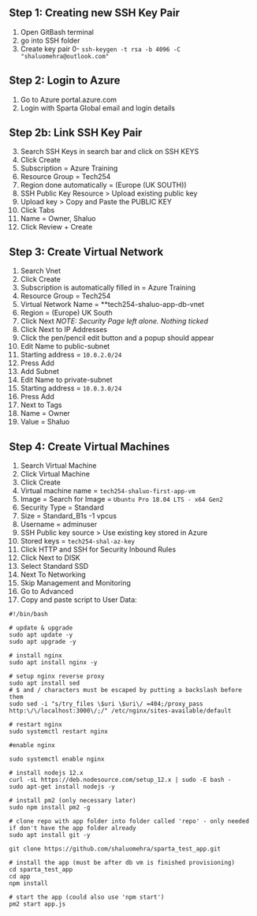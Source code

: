 ## Step 1: Creating new SSH Key Pair
1. Open GitBash terminal
2. go into SSH folder
3. Create key pair 0- `ssh-keygen -t rsa -b 4096 -C "shaluomehra@outlook.com"`

## Step 2: Login to Azure
1. Go to Azure portal.azure.com
2. Login with Sparta Global email and login details

## Step 2b: Link SSH Key Pair
3. Search SSH Keys in search bar and click on SSH KEYS
4. Click Create
5. Subscription  = Azure Training
6. Resource Group = Tech254
7. Region done automatically = (Europe (UK SOUTH))
9. SSH Public Key Resource > Upload existing public key
10. Upload key > Copy and Paste the PUBLIC KEY
11. Click Tabs
12. Name = Owner, Shaluo
13. Click Review + Create

## Step 3: Create Virtual Network
1. Search Vnet
2. Click Create
2. Subscription is automatically filled in = Azure Training
6. Resource Group = Tech254
7. Virtual Network Name = **tech254-shaluo-app-db-vnet
8. Region = (Europe) UK South 
9. Click Next
*NOTE: Security Page left alone. Nothing ticked*
10. Click Next to IP Addresses
11. Click the pen/pencil edit button and a popup should appear
12. Edit Name to public-subnet
13. Starting address = `10.0.2.0/24`
14. Press Add
15. Add Subnet 
16. Edit Name to private-subnet
13. Starting address = `10.0.3.0/24`
14. Press Add
16. Next to Tags
17. Name = Owner
18. Value = Shaluo

## Step 4: Create Virtual Machines
1. Search Virtual Machine
2. Click Virtual Machine
3. Click Create
4. Virtual machine name = `tech254-shaluo-first-app-vm`
5. Image = Search for Image = `Ubuntu Pro 18.04 LTS - x64 Gen2`
6. Security Type = Standard
7. Size = Standard_B1s -1 vpcus
8. Username = adminuser
9. SSH Public key source > Use existing key stored in Azure
10. Stored keys = `tech254-shal-az-key`
11. Click HTTP and SSH for Security Inbound Rules
11. Click Next to DISK
12. Select Standard SSD
13. Next To Networking
14. Skip Management and Monitoring 
15. Go to Advanced
16. Copy and paste script to User Data:

```
#!/bin/bash

# update & upgrade
sudo apt update -y
sudo apt upgrade -y

# install nginx
sudo apt install nginx -y

# setup nginx reverse proxy
sudo apt install sed
# $ and / characters must be escaped by putting a backslash before them
sudo sed -i "s/try_files \$uri \$uri\/ =404;/proxy_pass http:\/\/localhost:3000\/;/" /etc/nginx/sites-available/default

# restart nginx 
sudo systemctl restart nginx

#enable nginx

sudo systemctl enable nginx

# install nodejs 12.x
curl -sL https://deb.nodesource.com/setup_12.x | sudo -E bash -
sudo apt-get install nodejs -y

# install pm2 (only necessary later)
sudo npm install pm2 -g

# clone repo with app folder into folder called 'repo' - only needed if don't have the app folder already
sudo apt install git -y

git clone https://github.com/shaluomehra/sparta_test_app.git

# install the app (must be after db vm is finished provisioning)
cd sparta_test_app
cd app
npm install

# start the app (could also use 'npm start')
pm2 start app.js
```